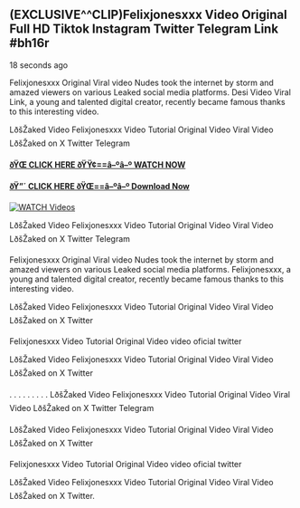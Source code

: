 ## (EXCLUSIVE^^CLIP)Felixjonesxxx Video Original Full HD Tiktok Instagram Twitter Telegram Link #bh16r

18 seconds ago

Felixjonesxxx Original Viral video Nudes took the internet by storm and amazed viewers on various Leaked social media platforms. Desi Video Viral Link, a young and talented digital creator, recently became famous thanks to this interesting video.

LðšŽaked Video Felixjonesxxx Video Tutorial Original Video Viral Video LðšŽaked on X Twitter Telegram

**[ðŸŒ CLICK HERE ðŸŸ¢==â–ºâ–º WATCH NOW](https://clips-mediaa.blogspot.com/2025/02/video-viral-download.html)**

**[ðŸ”´ CLICK HERE ðŸŒ==â–ºâ–º Download Now](https://clips-mediaa.blogspot.com/2025/02/video-viral-download.html)**

[![WATCH Videos](https://i.imgur.com/dJHk4Zq.gif)](https://clips-mediaa.blogspot.com/2025/02/video-viral-download.html)

LðšŽaked Video Felixjonesxxx Video Tutorial Original Video Viral Video LðšŽaked on X Twitter Telegram

Felixjonesxxx Original Viral video Nudes took the internet by storm and amazed viewers on various Leaked social media platforms. Felixjonesxxx, a young and talented digital creator, recently became famous thanks to this interesting video.

LðšŽaked Video Felixjonesxxx Video Tutorial Original Video Viral Video LðšŽaked on X Twitter

Felixjonesxxx Video Tutorial Original Video video oficial twitter

LðšŽaked Video Felixjonesxxx Video Tutorial Original Video Viral Video LðšŽaked on X Twitter

. . . . . . . . . LðšŽaked Video Felixjonesxxx Video Tutorial Original Video Viral Video LðšŽaked on X Twitter Telegram

LðšŽaked Video Felixjonesxxx Video Tutorial Original Video Viral Video LðšŽaked on X Twitter

Felixjonesxxx Video Tutorial Original Video video oficial twitter

LðšŽaked Video Felixjonesxxx Video Tutorial Original Video Viral Video LðšŽaked on X Twitter.